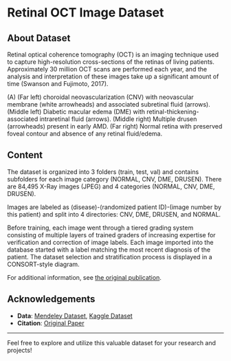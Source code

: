 # Retinal OCT Image Dataset

## About Dataset

Retinal optical coherence tomography (OCT) is an imaging technique used to capture high-resolution cross-sections of the retinas of living patients. Approximately 30 million OCT scans are performed each year, and the analysis and interpretation of these images take up a significant amount of time (Swanson and Fujimoto, 2017).

(A) (Far left) choroidal neovascularization (CNV) with neovascular membrane (white arrowheads) and associated subretinal fluid (arrows). (Middle left) Diabetic macular edema (DME) with retinal-thickening-associated intraretinal fluid (arrows). (Middle right) Multiple drusen (arrowheads) present in early AMD. (Far right) Normal retina with preserved foveal contour and absence of any retinal fluid/edema.

## Content

The dataset is organized into 3 folders (train, test, val) and contains subfolders for each image category (NORMAL, CNV, DME, DRUSEN). There are 84,495 X-Ray images (JPEG) and 4 categories (NORMAL, CNV, DME, DRUSEN).

Images are labeled as (disease)-(randomized patient ID)-(image number by this patient) and split into 4 directories: CNV, DME, DRUSEN, and NORMAL.

Before training, each image went through a tiered grading system consisting of multiple layers of trained graders of increasing expertise for verification and correction of image labels. Each image imported into the database started with a label matching the most recent diagnosis of the patient. The dataset selection and stratification process is displayed in a CONSORT-style diagram.

For additional information, see [the original publication](http://www.cell.com/cell/fulltext/S0092-8674(18)30154-5).

## Acknowledgements

- **Data**: [Mendeley Dataset](https://data.mendeley.com/datasets/rscbjbr9sj/2), [Kaggle Dataset](https://www.kaggle.com/datasets/paultimothymooney/kermany2018)
- **Citation**: [Original Paper](http://www.cell.com/cell/fulltext/S0092-8674(18)30154-5)

---

Feel free to explore and utilize this valuable dataset for your research and projects!

